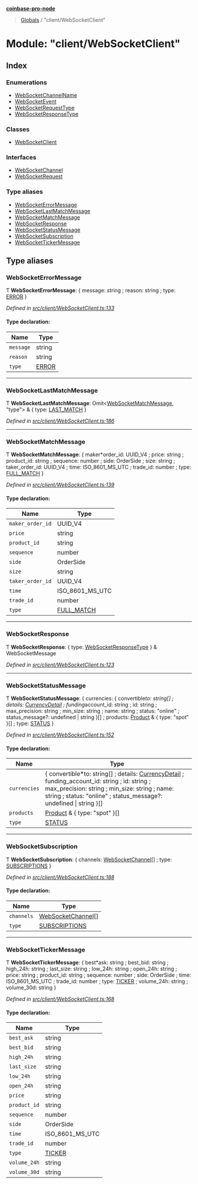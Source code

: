 **[coinbase-pro-node](../README.md)**

> [Globals](../globals.md) / "client/WebSocketClient"

# Module: "client/WebSocketClient"

## Index

### Enumerations

- [WebSocketChannelName](../enums/_client_websocketclient_.websocketchannelname.md)
- [WebSocketEvent](../enums/_client_websocketclient_.websocketevent.md)
- [WebSocketRequestType](../enums/_client_websocketclient_.websocketrequesttype.md)
- [WebSocketResponseType](../enums/_client_websocketclient_.websocketresponsetype.md)

### Classes

- [WebSocketClient](../classes/_client_websocketclient_.websocketclient.md)

### Interfaces

- [WebSocketChannel](../interfaces/_client_websocketclient_.websocketchannel.md)
- [WebSocketRequest](../interfaces/_client_websocketclient_.websocketrequest.md)

### Type aliases

- [WebSocketErrorMessage](_client_websocketclient_.md#websocketerrormessage)
- [WebSocketLastMatchMessage](_client_websocketclient_.md#websocketlastmatchmessage)
- [WebSocketMatchMessage](_client_websocketclient_.md#websocketmatchmessage)
- [WebSocketResponse](_client_websocketclient_.md#websocketresponse)
- [WebSocketStatusMessage](_client_websocketclient_.md#websocketstatusmessage)
- [WebSocketSubscription](_client_websocketclient_.md#websocketsubscription)
- [WebSocketTickerMessage](_client_websocketclient_.md#websockettickermessage)

## Type aliases

### WebSocketErrorMessage

Ƭ **WebSocketErrorMessage**: { message: string ; reason: string ; type: [ERROR](../enums/_client_websocketclient_.websocketresponsetype.md#error) }

_Defined in [src/client/WebSocketClient.ts:133](https://github.com/bennycode/coinbase-pro-node/blob/06bdaca/src/client/WebSocketClient.ts#L133)_

#### Type declaration:

| Name      | Type                                                                      |
| --------- | ------------------------------------------------------------------------- |
| `message` | string                                                                    |
| `reason`  | string                                                                    |
| `type`    | [ERROR](../enums/_client_websocketclient_.websocketresponsetype.md#error) |

---

### WebSocketLastMatchMessage

Ƭ **WebSocketLastMatchMessage**: Omit\<[WebSocketMatchMessage](_client_websocketclient_.md#websocketmatchmessage), \"type\"> & { type: [LAST_MATCH](../enums/_client_websocketclient_.websocketresponsetype.md#last_match) }

_Defined in [src/client/WebSocketClient.ts:186](https://github.com/bennycode/coinbase-pro-node/blob/06bdaca/src/client/WebSocketClient.ts#L186)_

---

### WebSocketMatchMessage

Ƭ **WebSocketMatchMessage**: { maker*order_id: UUID_V4 ; price: string ; product_id: string ; sequence: number ; side: OrderSide ; size: string ; taker_order_id: UUID_V4 ; time: ISO_8601_MS_UTC ; trade_id: number ; type: [FULL\_MATCH](../enums/\_client_websocketclient*.websocketresponsetype.md#full_match) }

_Defined in [src/client/WebSocketClient.ts:139](https://github.com/bennycode/coinbase-pro-node/blob/06bdaca/src/client/WebSocketClient.ts#L139)_

#### Type declaration:

| Name             | Type                                                                                |
| ---------------- | ----------------------------------------------------------------------------------- |
| `maker_order_id` | UUID_V4                                                                             |
| `price`          | string                                                                              |
| `product_id`     | string                                                                              |
| `sequence`       | number                                                                              |
| `side`           | OrderSide                                                                           |
| `size`           | string                                                                              |
| `taker_order_id` | UUID_V4                                                                             |
| `time`           | ISO_8601_MS_UTC                                                                     |
| `trade_id`       | number                                                                              |
| `type`           | [FULL_MATCH](../enums/_client_websocketclient_.websocketresponsetype.md#full_match) |

---

### WebSocketResponse

Ƭ **WebSocketResponse**: { type: [WebSocketResponseType](../enums/_client_websocketclient_.websocketresponsetype.md) } & WebSocketMessage

_Defined in [src/client/WebSocketClient.ts:123](https://github.com/bennycode/coinbase-pro-node/blob/06bdaca/src/client/WebSocketClient.ts#L123)_

---

### WebSocketStatusMessage

Ƭ **WebSocketStatusMessage**: { currencies: { convertible*to: string[] ; details: [CurrencyDetail](../interfaces/\_currency_currencyapi*.currencydetail.md) ; funding*account_id: string ; id: string ; max_precision: string ; min_size: string ; name: string ; status: \"online\" ; status_message?: undefined \| string }[] ; products: [Product](../interfaces/\_product_productapi*.product.md) & { type: \"spot\" }[] ; type: [STATUS](../enums/_client_websocketclient_.websocketresponsetype.md#status) }

_Defined in [src/client/WebSocketClient.ts:152](https://github.com/bennycode/coinbase-pro-node/blob/06bdaca/src/client/WebSocketClient.ts#L152)_

#### Type declaration:

| Name | Type |
| --- | --- |
| `currencies` | { convertible*to: string[] ; details: [CurrencyDetail](../interfaces/\_currency_currencyapi*.currencydetail.md) ; funding_account_id: string ; id: string ; max_precision: string ; min_size: string ; name: string ; status: \"online\" ; status_message?: undefined \| string }[] |
| `products` | [Product](../interfaces/_product_productapi_.product.md) & { type: \"spot\" }[] |
| `type` | [STATUS](../enums/_client_websocketclient_.websocketresponsetype.md#status) |

---

### WebSocketSubscription

Ƭ **WebSocketSubscription**: { channels: [WebSocketChannel](../interfaces/_client_websocketclient_.websocketchannel.md)[] ; type: [SUBSCRIPTIONS](../enums/_client_websocketclient_.websocketresponsetype.md#subscriptions) }

_Defined in [src/client/WebSocketClient.ts:188](https://github.com/bennycode/coinbase-pro-node/blob/06bdaca/src/client/WebSocketClient.ts#L188)_

#### Type declaration:

| Name       | Type                                                                                      |
| ---------- | ----------------------------------------------------------------------------------------- |
| `channels` | [WebSocketChannel](../interfaces/_client_websocketclient_.websocketchannel.md)[]          |
| `type`     | [SUBSCRIPTIONS](../enums/_client_websocketclient_.websocketresponsetype.md#subscriptions) |

---

### WebSocketTickerMessage

Ƭ **WebSocketTickerMessage**: { best*ask: string ; best_bid: string ; high_24h: string ; last_size: string ; low_24h: string ; open_24h: string ; price: string ; product_id: string ; sequence: number ; side: OrderSide ; time: ISO_8601_MS_UTC ; trade_id: number ; type: [TICKER](../enums/\_client_websocketclient*.websocketresponsetype.md#ticker) ; volume_24h: string ; volume_30d: string }

_Defined in [src/client/WebSocketClient.ts:168](https://github.com/bennycode/coinbase-pro-node/blob/06bdaca/src/client/WebSocketClient.ts#L168)_

#### Type declaration:

| Name         | Type                                                                        |
| ------------ | --------------------------------------------------------------------------- |
| `best_ask`   | string                                                                      |
| `best_bid`   | string                                                                      |
| `high_24h`   | string                                                                      |
| `last_size`  | string                                                                      |
| `low_24h`    | string                                                                      |
| `open_24h`   | string                                                                      |
| `price`      | string                                                                      |
| `product_id` | string                                                                      |
| `sequence`   | number                                                                      |
| `side`       | OrderSide                                                                   |
| `time`       | ISO_8601_MS_UTC                                                             |
| `trade_id`   | number                                                                      |
| `type`       | [TICKER](../enums/_client_websocketclient_.websocketresponsetype.md#ticker) |
| `volume_24h` | string                                                                      |
| `volume_30d` | string                                                                      |
